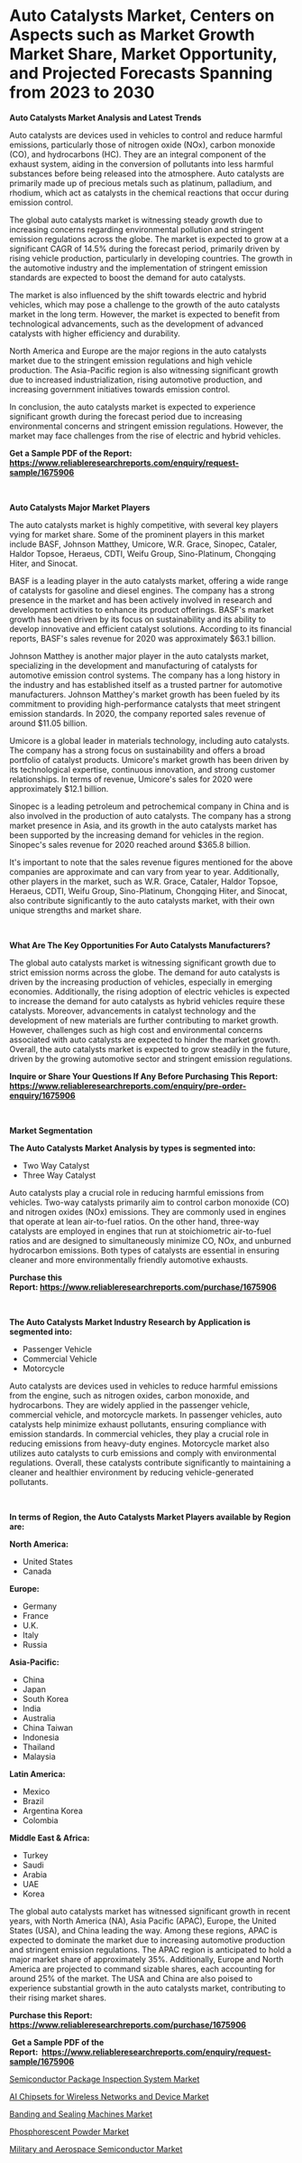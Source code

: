<p><h1>Auto Catalysts Market, Centers on Aspects such as Market Growth Market Share, Market Opportunity, and Projected Forecasts Spanning from 2023 to 2030</h1></p><p><strong>Auto Catalysts Market Analysis and Latest Trends</strong></p>
<p><p>Auto catalysts are devices used in vehicles to control and reduce harmful emissions, particularly those of nitrogen oxide (NOx), carbon monoxide (CO), and hydrocarbons (HC). They are an integral component of the exhaust system, aiding in the conversion of pollutants into less harmful substances before being released into the atmosphere. Auto catalysts are primarily made up of precious metals such as platinum, palladium, and rhodium, which act as catalysts in the chemical reactions that occur during emission control.</p><p>The global auto catalysts market is witnessing steady growth due to increasing concerns regarding environmental pollution and stringent emission regulations across the globe. The market is expected to grow at a significant CAGR of 14.5% during the forecast period, primarily driven by rising vehicle production, particularly in developing countries. The growth in the automotive industry and the implementation of stringent emission standards are expected to boost the demand for auto catalysts.</p><p>The market is also influenced by the shift towards electric and hybrid vehicles, which may pose a challenge to the growth of the auto catalysts market in the long term. However, the market is expected to benefit from technological advancements, such as the development of advanced catalysts with higher efficiency and durability.</p><p>North America and Europe are the major regions in the auto catalysts market due to the stringent emission regulations and high vehicle production. The Asia-Pacific region is also witnessing significant growth due to increased industrialization, rising automotive production, and increasing government initiatives towards emission control.</p><p>In conclusion, the auto catalysts market is expected to experience significant growth during the forecast period due to increasing environmental concerns and stringent emission regulations. However, the market may face challenges from the rise of electric and hybrid vehicles.</p></p>
<p><strong>Get a Sample PDF of the Report:&nbsp; <a href="https://www.reliableresearchreports.com/enquiry/request-sample/1675906">https://www.reliableresearchreports.com/enquiry/request-sample/1675906</a></strong></p>
<p>&nbsp;</p>
<p><strong>Auto Catalysts Major Market Players</strong></p>
<p><p>The auto catalysts market is highly competitive, with several key players vying for market share. Some of the prominent players in this market include BASF, Johnson Matthey, Umicore, W.R. Grace, Sinopec, Cataler, Haldor Topsoe, Heraeus, CDTI, Weifu Group, Sino-Platinum, Chongqing Hiter, and Sinocat.</p><p>BASF is a leading player in the auto catalysts market, offering a wide range of catalysts for gasoline and diesel engines. The company has a strong presence in the market and has been actively involved in research and development activities to enhance its product offerings. BASF's market growth has been driven by its focus on sustainability and its ability to develop innovative and efficient catalyst solutions. According to its financial reports, BASF's sales revenue for 2020 was approximately $63.1 billion.</p><p>Johnson Matthey is another major player in the auto catalysts market, specializing in the development and manufacturing of catalysts for automotive emission control systems. The company has a long history in the industry and has established itself as a trusted partner for automotive manufacturers. Johnson Matthey's market growth has been fueled by its commitment to providing high-performance catalysts that meet stringent emission standards. In 2020, the company reported sales revenue of around $11.05 billion.</p><p>Umicore is a global leader in materials technology, including auto catalysts. The company has a strong focus on sustainability and offers a broad portfolio of catalyst products. Umicore's market growth has been driven by its technological expertise, continuous innovation, and strong customer relationships. In terms of revenue, Umicore's sales for 2020 were approximately $12.1 billion.</p><p>Sinopec is a leading petroleum and petrochemical company in China and is also involved in the production of auto catalysts. The company has a strong market presence in Asia, and its growth in the auto catalysts market has been supported by the increasing demand for vehicles in the region. Sinopec's sales revenue for 2020 reached around $365.8 billion.</p><p>It's important to note that the sales revenue figures mentioned for the above companies are approximate and can vary from year to year. Additionally, other players in the market, such as W.R. Grace, Cataler, Haldor Topsoe, Heraeus, CDTI, Weifu Group, Sino-Platinum, Chongqing Hiter, and Sinocat, also contribute significantly to the auto catalysts market, with their own unique strengths and market share.</p></p>
<p>&nbsp;</p>
<p><strong>What Are The Key Opportunities For Auto Catalysts Manufacturers?</strong></p>
<p><p>The global auto catalysts market is witnessing significant growth due to strict emission norms across the globe. The demand for auto catalysts is driven by the increasing production of vehicles, especially in emerging economies. Additionally, the rising adoption of electric vehicles is expected to increase the demand for auto catalysts as hybrid vehicles require these catalysts. Moreover, advancements in catalyst technology and the development of new materials are further contributing to market growth. However, challenges such as high cost and environmental concerns associated with auto catalysts are expected to hinder the market growth. Overall, the auto catalysts market is expected to grow steadily in the future, driven by the growing automotive sector and stringent emission regulations.</p></p>
<p><strong>Inquire or Share Your Questions If Any Before Purchasing This Report: <a href="https://www.reliableresearchreports.com/enquiry/pre-order-enquiry/1675906">https://www.reliableresearchreports.com/enquiry/pre-order-enquiry/1675906</a></strong></p>
<p>&nbsp;</p>
<p><strong>Market Segmentation</strong></p>
<p><strong>The Auto Catalysts Market Analysis by types is segmented into:</strong></p>
<p><ul><li>Two Way Catalyst</li><li>Three Way Catalyst</li></ul></p>
<p><p>Auto catalysts play a crucial role in reducing harmful emissions from vehicles. Two-way catalysts primarily aim to control carbon monoxide (CO) and nitrogen oxides (NOx) emissions. They are commonly used in engines that operate at lean air-to-fuel ratios. On the other hand, three-way catalysts are employed in engines that run at stoichiometric air-to-fuel ratios and are designed to simultaneously minimize CO, NOx, and unburned hydrocarbon emissions. Both types of catalysts are essential in ensuring cleaner and more environmentally friendly automotive exhausts.</p></p>
<p><strong>Purchase this Report:&nbsp;<a href="https://www.reliableresearchreports.com/purchase/1675906">https://www.reliableresearchreports.com/purchase/1675906</a></strong></p>
<p>&nbsp;</p>
<p><strong>The Auto Catalysts Market Industry Research by Application is segmented into:</strong></p>
<p><ul><li>Passenger Vehicle</li><li>Commercial Vehicle</li><li>Motorcycle</li></ul></p>
<p><p>Auto catalysts are devices used in vehicles to reduce harmful emissions from the engine, such as nitrogen oxides, carbon monoxide, and hydrocarbons. They are widely applied in the passenger vehicle, commercial vehicle, and motorcycle markets. In passenger vehicles, auto catalysts help minimize exhaust pollutants, ensuring compliance with emission standards. In commercial vehicles, they play a crucial role in reducing emissions from heavy-duty engines. Motorcycle market also utilizes auto catalysts to curb emissions and comply with environmental regulations. Overall, these catalysts contribute significantly to maintaining a cleaner and healthier environment by reducing vehicle-generated pollutants.</p></p>
<p>&nbsp;</p>
<p><strong>In terms of Region, the Auto Catalysts Market Players available by Region are:</strong></p>
<p>
    <p> <strong> North America: </strong>
        <ul>
            <li>United States</li>
            <li>Canada</li>
        </ul>
        </p> 
    <p> <strong> Europe: </strong>
        <ul>
            <li>Germany</li>
            <li>France</li>
            <li>U.K.</li>
            <li>Italy</li>
            <li>Russia</li>
        </ul>
        </p> 
    <p> <strong> Asia-Pacific: </strong>
        <ul>
            <li>China</li>
            <li>Japan</li>
            <li>South Korea</li>
            <li>India</li>
            <li>Australia</li>
            <li>China Taiwan</li>
            <li>Indonesia</li>
            <li>Thailand</li>
            <li>Malaysia</li>
        </ul>
        </p> 
    <p> <strong> Latin America: </strong>
        <ul>
            <li>Mexico</li>
            <li>Brazil</li>
            <li>Argentina Korea</li>
            <li>Colombia</li>
        </ul>
        </p> 
    <p> <strong> Middle East & Africa: </strong>
        <ul>
            <li>Turkey</li>
            <li>Saudi</li>
            <li>Arabia</li>
            <li>UAE</li>
            <li>Korea</li>
        </ul>
    </p>
    </p>
<p><p>The global auto catalysts market has witnessed significant growth in recent years, with North America (NA), Asia Pacific (APAC), Europe, the United States (USA), and China leading the way. Among these regions, APAC is expected to dominate the market due to increasing automotive production and stringent emission regulations. The APAC region is anticipated to hold a major market share of approximately 35%. Additionally, Europe and North America are projected to command sizable shares, each accounting for around 25% of the market. The USA and China are also poised to experience substantial growth in the auto catalysts market, contributing to their rising market shares.</p></p>
<p><strong>Purchase this Report: <a href="https://www.reliableresearchreports.com/purchase/1675906">https://www.reliableresearchreports.com/purchase/1675906</a></strong></p>
<p>&nbsp;<strong>Get a Sample PDF of the Report:&nbsp;&nbsp;<a href="https://www.reliableresearchreports.com/enquiry/request-sample/1675906">https://www.reliableresearchreports.com/enquiry/request-sample/1675906</a></strong></p>
<p><strong></strong></p>
<p><p><a href="https://medium.com/@v8581137/semiconductor-package-inspection-system-market-focuses-on-market-share-size-and-projected-forecast-a2c29d92053b">Semiconductor Package Inspection System Market</a></p><p><a href="https://medium.com/@madelynhowe/ai-chipsets-for-wireless-networks-and-device-market-research-report-its-history-and-forecast-2023-7f676746343c">AI Chipsets for Wireless Networks and Device Market</a></p><p><a href="https://medium.com/@hotspotflipk/banding-and-sealing-machines-market-size-cagr-trends-2024-2030-2ff1b7f6b833">Banding and Sealing Machines Market</a></p><p><a href="https://github.com/RichRobinson5/Market-Research-Report-List-2/blob/main/phosphorescent-powder-market.md">Phosphorescent Powder Market</a></p><p><a href="https://medium.com/@brayanborer/analyzing-military-and-aerospace-semiconductor-market-global-industry-perspective-and-forecast-c9598886ab8f">Military and Aerospace Semiconductor Market</a></p></p>